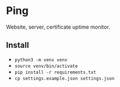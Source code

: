 # Ping

Website, server, certificate uptime monitor.

## Install

* `python3 -m venv venv`
* `source venv/bin/activate` 
* `pip install -r requirements.txt`
* `cp settings.example.json settings.json`
